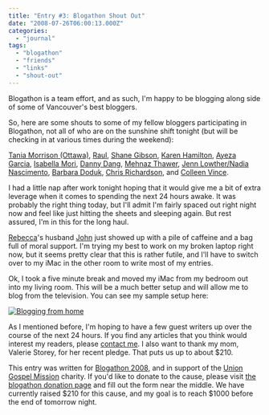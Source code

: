 ```yaml
---
title: "Entry #3: Blogathon Shout Out"
date: "2008-07-26T06:00:13.000Z"
categories: 
  - "journal"
tags: 
  - "blogathon"
  - "friends"
  - "links"
  - "shout-out"
---
```


Blogathon is a team effort, and as such, I'm happy to be blogging along side of some of Vancouver's best bloggers.

So, here are some shouts to some of my fellow bloggers participating in Blogathon, not all of who are on the sunshine shift tonight (but will be checking in at various times during the weekend):

[Tania Morrison (Ottawa)](http://whatusernameisnttaken.blogspot.com), [Raul](http://www.hummingbird604.com), [Shane Gibson](http://www.closingbigger.net), [Karen Hamilton](http://tinybites.ca), [Ayeza Garcia](http://balikbayanbox.pansitan.net), [Isabella Mori](http://moritherapy.org), [Danny Dang](http://dannydang.com), [Mehnaz Thawer](http://www.strawberryghetto.blogspot.com), [Jenn Lowther/Nadia Nascimento](http://www.invokemedia.com/blog), [Barbara Doduk](http://iamlove.blogspot.com), [Chris Richardson](http://www.tagga.com), and [Colleen Vince](http://353review.com).

I had a little nap after work tonight hoping that it would give me a bit of extra leverage when it comes to spending the next 24 hours awake. It was probably the right thing today, but I'll admit I'm fairly spaced out right night now and feel like just hitting the sheets and sleeping again. But rest assured, I'm in this for the long haul.

[Rebecca](http://miss604.com)'s husband [John](http://johnbollwitt.com) just showed up with a pile of caffeine and a bag full of moral support. I'm trying my best to work on my broken laptop right now, but it seems pretty clear that this is rather futile, and I'll have to switch over to my iMac in the other room to write most of my entries.

Ok, I took a five minute break and moved my iMac from my bedroom out into my living room. This will be a much better setup and will allow me to blog from the television. You can see my sample setup here:

[![Blogging from home](http://farm4.static.flickr.com/3218/2702456287_1cff96cb20.jpg?v=0)](http://flickr.com/photos/duanestorey/2702456287/)

As I mentioned before, I'm hoping to have a few guest writers up over the course of the next 24 hours. If you find any articles that you think would interest my readers, please [contact me](http://www.migratorynerd.com/contact). I also want to thank my mom, Valerie Storey, for her recent pledge. That puts us up to about $210.

This entry was written for [Blogathon 2008](http://www.migratorynerd.com/tag/blogathon), and in support of the [Union Gospel Mission](http://ugm.ca) charity. If you'd like to donate to the cause, please visit [the blogathon donation page](http://miss604.com/blogathon) and fill out the form near the middle. We have currently raised $210 for this cause, and my goal is to reach $1000 before the end of tomorrow night.
